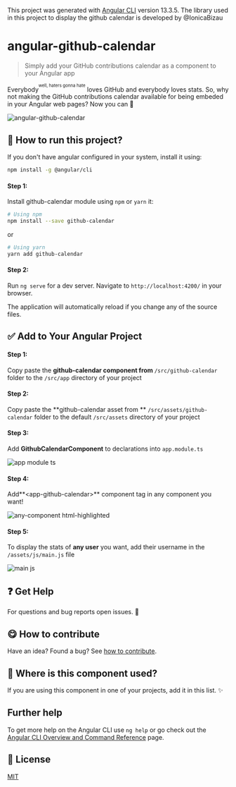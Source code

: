 This project was generated with [Angular CLI](https://github.com/angular/angular-cli) version 13.3.5.
The library used in this project to display the github calendar is developed by @IonicaBizau 

<!-- Please do not edit this file. Edit the `blah` field in the `package.json` instead. If in doubt, open an issue. -->

# angular-github-calendar

> Simply add your GitHub contributions calendar as a component to your Angular app

Everybody<sup><sup>well, haters gonna hate</sup></sup> loves GitHub and everybody loves stats. So, why not making the GitHub contributions calendar available for being embeded in your Angular web pages? Now you can :tada:

![angular-github-calendar](https://user-images.githubusercontent.com/82958857/200940229-2d76983c-26c6-4aa9-a26b-60a5aa23368d.gif)

## :running: How to run this project?
If you don't have angular configured in your system, install it using:

```sh
npm install -g @angular/cli
```

#### Step 1:
Install github-calendar module using `npm` or `yarn` it:

```sh
# Using npm
npm install --save github-calendar
```
or

```sh
# Using yarn
yarn add github-calendar
```

#### Step 2:

Run `ng serve` for a dev server. Navigate to `http://localhost:4200/` in your browser.

The application will automatically reload if you change any of the source files.




## :white_check_mark: Add to Your Angular Project

#### Step 1:

Copy paste the <b>github-calendar component from </b> `/src/github-calendar` folder to the `/src/app` directory of your project


#### Step 2:

Copy paste the **github-calendar asset from ** `/src/assets/github-calendar` folder to the default `/src/assets` directory of your project


#### Step 3:
Add **GithubCalendarComponent** to declarations into `app.module.ts`

![app module ts](https://user-images.githubusercontent.com/82958857/201031174-c1ef012b-4848-402c-933a-356c3742d72a.png)


#### Step 4:
Add**&lt;app-github-calendar&gt;** component tag in any component you want!

![any-component html-highlighted](https://user-images.githubusercontent.com/82958857/201031372-5395e583-35b8-43b2-b348-5f4ae5b31e3c.png)


#### Step 5:

To display the stats of **any user** you want, add their username in the `/assets/js/main.js` file

![main js](https://user-images.githubusercontent.com/82958857/201031623-da6c0dd9-dcca-4b80-bfae-3102d797acbb.png)


## :question: Get Help
For questions and bug reports open issues. :bug:


## :yum: How to contribute
Have an idea? Found a bug? See [how to contribute](/CONTRIBUTING.md).


## :dizzy: Where is this component used?
If you are using this component in one of your projects, add it in this list. :sparkles:

## Further help

To get more help on the Angular CLI use `ng help` or go check out the [Angular CLI Overview and Command Reference](https://angular.io/cli) page.

## :scroll: License

[MIT](/LICENSE)
